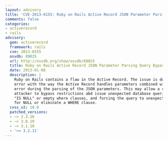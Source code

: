 ```yaml
---
layout: advisory
title: 'CVE-2013-0155: Ruby on Rails Active Record JSON Parameter Parsing Query Bypass'
comments: false
categories:
- activerecord
- rails
advisory:
  gem: activerecord
  framework: rails
  cve: 2013-0155
  osvdb: 89025
  url: http://osvdb.org/show/osvdb/89025
  title: Ruby on Rails Active Record JSON Parameter Parsing Query Bypass
  date: 2013-01-08
  description: |
    Ruby on Rails contains a flaw in the Active Record. The issue is due to an
    error with the way the Active Record handles parameters combined with an
    error during the parsing of the JSON parameters. This may allow a remote
    attacker to bypass restrictions abd issue unexpected database queries with
    "IS NULL" or empty where clauses, and forcing the query to unexpectedly check
    for NULL or eliminate a WHERE clause.
  cvss_v2: 10.0
  patched_versions:
  - ~> 2.3.16
  - ~> 3.0.19
  - ~> 3.1.10
  - '>= 3.2.11'
---
```

